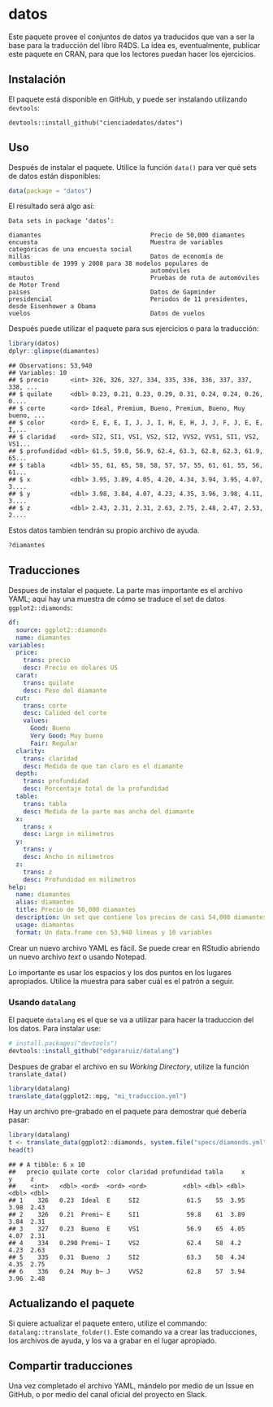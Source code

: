 datos
================

Este paquete provee el conjuntos de datos ya traducidos que van a ser la
base para la traducción del libro R4DS. La idea es, eventualmente,
publicar este paquete en CRAN, para que los lectores puedan hacer los
ejercicios.

## Instalación

El paquete está disponible en GitHub, y puede ser instalando utilizando
`devtools`:

    devtools::install_github("cienciadedatos/datos")

## Uso

Después de instalar el paquete. Utilice la función `data()` para ver qué
sets de datos están disponibles:

``` r
data(package = "datos")
```

El resultado será algo así:

``` 
Data sets in package ‘datos’:

diamantes                              Precio de 50,000 diamantes
encuesta                               Muestra de variables categóricas de una encuesta social
millas                                 Datos de economía de combustible de 1999 y 2008 para 38 modelos populares de
                                       automóviles
mtautos                                Pruebas de ruta de automóviles de Motor Trend
paises                                 Datos de Gapminder
presidencial                           Periodos de 11 presidentes, desde Eisenhower a Obama
vuelos                                 Datos de vuelos                         
```

Después puede utilizar el paquete para sus ejercicios o para la
traducción:

``` r
library(datos)
dplyr::glimpse(diamantes)
```

    ## Observations: 53,940
    ## Variables: 10
    ## $ precio      <int> 326, 326, 327, 334, 335, 336, 336, 337, 337, 338, ...
    ## $ quilate     <dbl> 0.23, 0.21, 0.23, 0.29, 0.31, 0.24, 0.24, 0.26, 0....
    ## $ corte       <ord> Ideal, Premium, Bueno, Premium, Bueno, Muy bueno, ...
    ## $ color       <ord> E, E, E, I, J, J, I, H, E, H, J, J, F, J, E, E, I,...
    ## $ claridad    <ord> SI2, SI1, VS1, VS2, SI2, VVS2, VVS1, SI1, VS2, VS1...
    ## $ profundidad <dbl> 61.5, 59.8, 56.9, 62.4, 63.3, 62.8, 62.3, 61.9, 65...
    ## $ tabla       <dbl> 55, 61, 65, 58, 58, 57, 57, 55, 61, 61, 55, 56, 61...
    ## $ x           <dbl> 3.95, 3.89, 4.05, 4.20, 4.34, 3.94, 3.95, 4.07, 3....
    ## $ y           <dbl> 3.98, 3.84, 4.07, 4.23, 4.35, 3.96, 3.98, 4.11, 3....
    ## $ z           <dbl> 2.43, 2.31, 2.31, 2.63, 2.75, 2.48, 2.47, 2.53, 2....

Estos datos tambien tendrán su propio archivo de ayuda.

``` r
?diamantes
```

## Traducciones

Despues de instalar el paquete. La parte mas importante es el archivo
YAML; aquí hay una muestra de cómo se traduce el set de datos
`ggplot2::diamonds`:

``` yml
df:
  source: ggplot2::diamonds
  name: diamantes
variables:
  price:
    trans: precio
    desc: Precio en dolares US
  carat:
    trans: quilate
    desc: Peso del diamante
  cut:
    trans: corte
    desc: Calided del corte
    values:
      Good: Bueno
      Very Good: Muy bueno
      Fair: Regular
  clarity:
    trans: claridad
    desc: Medida de que tan claro es el diamante
  depth:
    trans: profundidad
    desc: Porcentaje total de la profundidad
  table:
    trans: tabla
    desc: Medida de la parte mas ancha del diamante
  x:
    trans: x
    desc: Largo in milimetros
  y:
    trans: y
    desc: Ancho in milimetros
  z:
    trans: z
    desc: Profundidad en milimetros
help:
  name: diamantes
  alias: diamantes
  title: Precio de 50,000 diamantes
  description: Un set que contiene los precios de casi 54,000 diamantes.
  usage: diamantes
  format: Un data.frame con 53,940 lineas y 10 variables
```

Crear un nuevo archivo YAML es fácil. Se puede crear en RStudio abriendo
un nuevo archivo *text* o usando Notepad.

Lo importante es usar los espacios y los dos puntos en los lugares
apropiados. Utilice la muestra para saber cuál es el patrón a seguir.

### Usando `datalang`

El paquete `datalang` es el que se va a utilizar para hacer la
traduccion del los datos. Para instalar use:

``` r
# install.packages("devtools")
devtools::install_github("edgararuiz/datalang")
```

Despues de grabar el archivo en su *Working Directory*, utilize la
función `translate_data()`

``` r
library(datalang)
translate_data(ggplot2::mpg, "mi_traduccion.yml")
```

Hay un archivo pre-grabado en el paquete para demostrar qué debería
pasar:

``` r
library(datalang)
t <- translate_data(ggplot2::diamonds, system.file("specs/diamonds.yml", package = "datos"))
head(t)
```

    ## # A tibble: 6 x 10
    ##   precio quilate corte  color claridad profundidad tabla     x     y     z
    ##    <int>   <dbl> <ord>  <ord> <ord>          <dbl> <dbl> <dbl> <dbl> <dbl>
    ## 1    326   0.23  Ideal  E     SI2             61.5    55  3.95  3.98  2.43
    ## 2    326   0.21  Premi~ E     SI1             59.8    61  3.89  3.84  2.31
    ## 3    327   0.23  Bueno  E     VS1             56.9    65  4.05  4.07  2.31
    ## 4    334   0.290 Premi~ I     VS2             62.4    58  4.2   4.23  2.63
    ## 5    335   0.31  Bueno  J     SI2             63.3    58  4.34  4.35  2.75
    ## 6    336   0.24  Muy b~ J     VVS2            62.8    57  3.94  3.96  2.48

## Actualizando el paquete

Si quiere actualizar el paquete entero, utilize el commando:
`datalang::translate_folder()`. Este comando va a crear las
traducciones, los archivos de ayuda, y los va a grabar en el lugar
apropiado.

## Compartir traducciones

Una vez completado el archivo YAML, mándelo por medio de un Issue en
GitHub, o por medio del canal oficial del proyecto en Slack.
